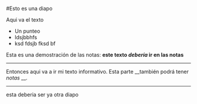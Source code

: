 #Esto es una diapo

Aqui va el texto

* Un punteo
* ldsjbbhfs
* ksd fdsjb fksd bf

Esta es una demostración de las notas: __este texto _debería_ ir en las notas__

-----------------------------------------

Entonces aqui va a ir mi texto informativo.
Esta parte __también podrá tener _notas_ __.

*******************************************

esta deberia ser ya otra diapo